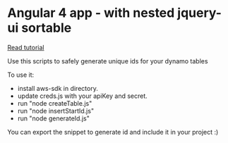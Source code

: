 # Angular 4 app - with nested jquery-ui sortable

[Read tutorial](http://codingperfection.com/scalable-way-of-generating-unique-id-for-dynamo-db-atomic-counter/)

Use this scripts to safely generate unique ids for your dynamo tables

To use it:
 - install aws-sdk in directory.
 - update creds.js with your apiKey and secret.
 - run "node createTable.js"
 - run "node insertStartId.js"
 - run "node generateId.js"

 
You can export the snippet to generate id and include it in your project :)
